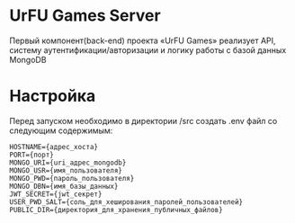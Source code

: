 # UrFU Games Server
Первый компонент(back-end) проекта «UrFU Games» реализует API, систему аутентификации/авторизации и логику работы с базой данных MongoDB

# Настройка
Перед запуском необходимо в директории /src создать .env файл со следующим содержимым:
```
HOSTNAME={адрес_хоста}
PORT={порт}
MONGO_URI={uri_адрес_mongodb}
MONGO_USR={имя_пользователя}
MONGO_PWD={пароль_пользователя}
MONGO_DBN={имя_базы_данных}
JWT_SECRET={jwt_секрет}
USER_PWD_SALT={соль_для_хеширования_паролей_пользователей}
PUBLIC_DIR={директория_для_хранения_публичных_файлов}
```


